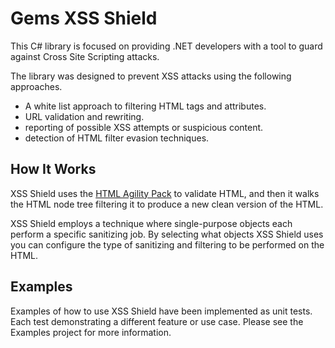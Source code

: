 # Gems XSS Shield

This C# library is focused on providing .NET developers with a tool to guard against Cross Site Scripting attacks.

The library was designed to prevent XSS attacks using the following approaches.

- A white list approach to filtering HTML tags and attributes.
- URL validation and rewriting.
- reporting of possible XSS attempts or suspicious content.
- detection of HTML filter evasion techniques.

## How It Works

XSS Shield uses the [HTML Agility Pack](http://htmlagilitypack.codeplex.com/) to validate HTML, and then it walks the HTML node tree filtering it to produce a new clean version of the HTML.

XSS Shield employs a technique where single-purpose objects each perform a specific sanitizing job. By selecting what objects XSS Shield uses you can configure the type of sanitizing and filtering to be performed on the HTML.

## Examples

Examples of how to use XSS Shield have been implemented as unit tests. Each test demonstrating a different feature or use case. Please see the Examples project for more information.
